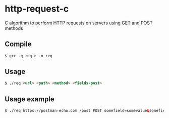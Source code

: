 # http-request-c

C algorithm to perform HTTP requests on servers using GET and POST methods

## Compile
```html
$ gcc -g req.c -o req
```

## Usage

```html
$ ./req <url> <path> <method> <fields-post>
```

## Usage example

```html
$ ./req https://postman-echo.com /post POST somefield=somevalue&somefield2=somevalue2
```

